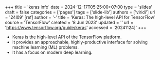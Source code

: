 +++
title = 'keras info'
date = 2024-12-17T05:25:00+07:00
type = 'slides'
draft = false
categories = ['pages']
tags = ['slide-lib']
authors = ['viridi']
url = '24l09'
[ref]
author = '-'
title = 'Keras: The high-level API for TensorFlow'
source = 'TensorFlow'
created = '8 Jun 2023'
updated = ''
url = 'https://www.tensorflow.org/guide/keras'
accessed = '20241124]'
+++
<!--more-->

- Keras is the high-level API of the TensorFlow platform.
- It provides an approachable, highly-productive interface for solving machine learning (ML) problems.
- It has a focus on modern deep learning.
